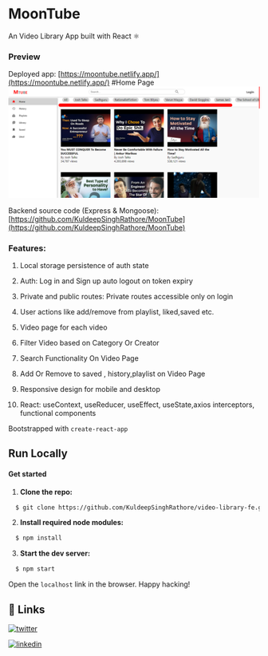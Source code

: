 # MoonTube

An Video Library App built with React ⚛

### Preview
Deployed app: [https://moontube.netlify.app/](https://moontube.netlify.app/)
#Home Page
![moontube-homepage ](mtube.png)

    


Backend source code (Express & Mongoose): [https://github.com/KuldeepSinghRathore/MoonTube](https://github.com/KuldeepSinghRathore/MoonTube)

### Features:
1. Local storage persistence of auth state
2. Auth: Log in and Sign up auto logout on token expiry
3. Private and public routes: Private routes accessible only on login
4. User actions like add/remove from playlist, liked,saved etc.
5. Video page for each video
6. Filter Video based on Category Or Creator
7. Search Functionality On Video Page
8. Add Or Remove to saved , history,playlist on Video Page

9. Responsive design for mobile and desktop
10. React: useContext, useReducer, useEffect, useState,axios interceptors, functional components





Bootstrapped with `create-react-app`

## Run Locally

#### Get started

1. **Clone the repo:**
```bash
  $ git clone https://github.com/KuldeepSinghRathore/video-library-fe.git
```
2. **Install required node modules:**
```bash
  $ npm install
```
3. **Start the dev server:**
```bash
  $ npm start
```
Open the `localhost` link in the browser.
Happy hacking!       

## 🔗 Links
[![twitter](https://img.shields.io/badge/twitter-1DA1F2?style=for-the-badge&logo=twitter&logoColor=white)](https://twitter.com/__Kuldeep_Singh)

[![linkedin](https://img.shields.io/badge/linkedin-0A66C2?style=for-the-badge&logo=linkedin&logoColor=white)](https://www.linkedin.com/in/kuldeep--singh/)
